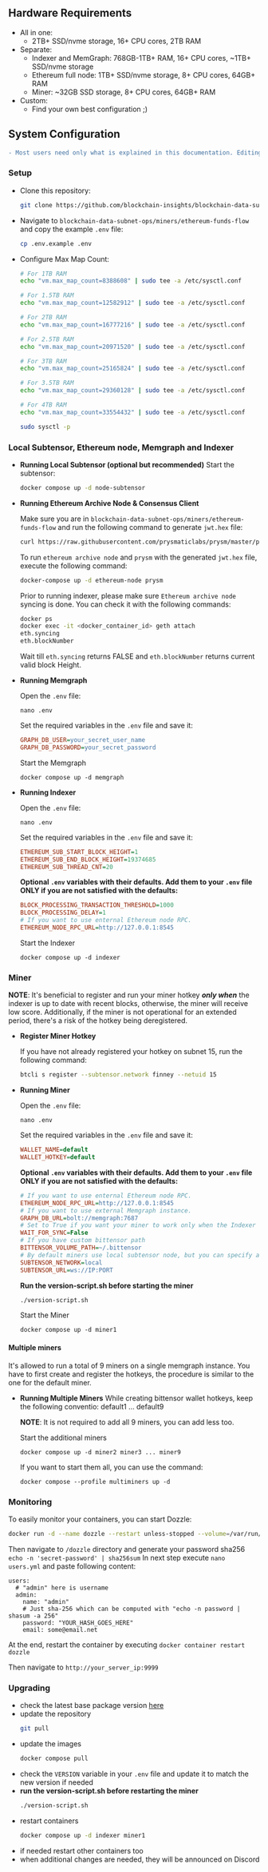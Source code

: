 ## Hardware Requirements
- All in one:
  - 2TB+ SSD/nvme storage, 16+ CPU cores, 2TB RAM
- Separate:
  - Indexer and MemGraph: 768GB-1TB+ RAM, 16+ CPU cores, ~1TB+ SSD/nvme storage
  - Ethereum full node: 1TB+ SSD/nvme storage, 8+ CPU cores, 64GB+ RAM
  - Miner: ~32GB SSD storage, 8+ CPU cores, 64GB+ RAM
- Custom:
  - Find your own best configuration ;)

## System Configuration

```diff
- Most users need only what is explained in this documentation. Editing the docker-compose files and the optional variables may create problems and is for advanced users only!
```

### Setup

- Clone this repository:
    ```bash
    git clone https://github.com/blockchain-insights/blockchain-data-subnet-ops
    ```
- Navigate to ```blockchain-data-subnet-ops/miners/ethereum-funds-flow``` and copy the example ```.env``` file:
    ```bash
    cp .env.example .env
    ```
- Configure Max Map Count:
    ```bash
    # For 1TB RAM
    echo "vm.max_map_count=8388608" | sudo tee -a /etc/sysctl.conf
    
    # For 1.5TB RAM
    echo "vm.max_map_count=12582912" | sudo tee -a /etc/sysctl.conf
    
    # For 2TB RAM
    echo "vm.max_map_count=16777216" | sudo tee -a /etc/sysctl.conf
    
    # For 2.5TB RAM
    echo "vm.max_map_count=20971520" | sudo tee -a /etc/sysctl.conf
    
    # For 3TB RAM
    echo "vm.max_map_count=25165824" | sudo tee -a /etc/sysctl.conf
    
    # For 3.5TB RAM
    echo "vm.max_map_count=29360128" | sudo tee -a /etc/sysctl.conf
    
    # For 4TB RAM
    echo "vm.max_map_count=33554432" | sudo tee -a /etc/sysctl.conf

    sudo sysctl -p
    ```

### Local Subtensor, Ethereum node, Memgraph and Indexer
- **Running Local Subtensor (optional but recommended)**
    Start the subtensor:
    ```bash
    docker compose up -d node-subtensor
    ```

- **Running Ethereum Archive Node & Consensus Client**

  Make sure you are in `blockchain-data-subnet-ops/miners/ethereum-funds-flow` and run the following command to generate `jwt.hex` file:

  ```bash
  curl https://raw.githubusercontent.com/prysmaticlabs/prysm/master/prysm.sh --output prysm.sh && chmod +x prysm.sh && ./prysm.sh beacon-chain generate-auth-secret
  ```

  To run `ethereum archive node` and `prysm` with the generated `jwt.hex` file, execute the following command:

  ```bash
  docker-compose up -d ethereum-node prysm
  ```

  Prior to running indexer, please make sure `Ethereum archive node` syncing is done. You can check it with the following commands:

  ```bash
  docker ps
  docker exec -it <docker_container_id> geth attach
  eth.syncing
  eth.blockNumber
  ```

  Wait till `eth.syncing` returns FALSE and `eth.blockNumber` returns current valid block Height.

- **Running Memgraph**

    Open the ```.env``` file:
    ```
    nano .env
    ```

    Set the required variables in the ```.env``` file and save it:
    ```ini
    GRAPH_DB_USER=your_secret_user_name
    GRAPH_DB_PASSWORD=your_secret_password
    ```

    Start the Memgraph
    ```
    docker compose up -d memgraph
    ```

- **Running Indexer**

    Open the ```.env``` file:
    ```
    nano .env
    ```

    Set the required variables in the ```.env``` file and save it:
    ```ini
    ETHEREUM_SUB_START_BLOCK_HEIGHT=1
    ETHEREUM_SUB_END_BLOCK_HEIGHT=19374685
    ETHEREUM_SUB_THREAD_CNT=20
    ```

    **Optional ```.env``` variables with their defaults. Add them to your ```.env``` file ONLY if you are not satisfied with the defaults:**
    ```ini
    BLOCK_PROCESSING_TRANSACTION_THRESHOLD=1000
    BLOCK_PROCESSING_DELAY=1
    # If you want to use enternal Ethereum node RPC.
    ETHEREUM_NODE_RPC_URL=http://127.0.0.1:8545
    ```

    Start the Indexer
    ```
    docker compose up -d indexer
    ```

### Miner
**NOTE**: It's beneficial to register and run your miner hotkey ***only when*** the indexer is up to date with recent blocks, otherwise, the miner will receive low score. Additionally, if the miner is not operational for an extended period, there's a risk of the hotkey being deregistered.

- **Register Miner Hotkey**

    If you have not already registered your hotkey on subnet 15, run the following command:
    ```bash
    btcli s register --subtensor.network finney --netuid 15
    ```

- **Running Miner**

    Open the ```.env``` file:
    ```
    nano .env
    ```

    Set the required variables in the ```.env``` file and save it:
    ```ini
    WALLET_NAME=default
    WALLET_HOTKEY=default
    ```

    **Optional ```.env``` variables with their defaults. Add them to your ```.env``` file ONLY if you are not satisfied with the defaults:**
    ```ini
    # If you want to use enternal Ethereum node RPC.
    ETHEREUM_NODE_RPC_URL=http://127.0.0.1:8545
    # If you want to use external Memgraph instance.
    GRAPH_DB_URL=bolt://memgraph:7687
    # Set to True if you want your miner to work only when the Indexer is 100% in sync, but be aware that this might impact the miner's rewards.
    WAIT_FOR_SYNC=False
    # If you have custom bittensor path
    BITTENSOR_VOLUME_PATH=~/.bittensor
    # By default miners use local subtensor node, but you can specify a different one
    SUBTENSOR_NETWORK=local
    SUBTENSOR_URL=ws://IP:PORT
    ```

    **Run the version-script.sh before starting the miner**
    ```bash
    ./version-script.sh
    ```

    Start the Miner
    ```
    docker compose up -d miner1
    ```

#### Multiple miners
It's allowed to run a total of 9 miners on a single memgraph instance. You have to first create and register the hotkeys, the procedure is similar to the one for the default miner.

- **Running Multiple Miners**
    While creating bittensor wallet hotkeys, keep the following conventio: default1 ... default9
    
    **NOTE**: It is not required to add all 9 miners, you can add less too.

    Start the additional miners
    ```
    docker compose up -d miner2 miner3 ... miner9
    ```
    If you want to start them all, you can use the command:
    ```
    docker compose --profile multiminers up -d
    ```

### Monitoring

To easily monitor your containers, you can start Dozzle:
```bash
docker run -d --name dozzle --restart unless-stopped --volume=/var/run/docker.sock:/var/run/docker.sock --volume /root/dozzle:/data -p 9999:8080 amir20/dozzle:latest --auth-provider simple
```

Then navigate to `/dozzle` directory and generate your password sha256 `echo -n 'secret-password' | sha256sum`
In next step execute `nano users.yml` and paste following content:

```
users:
  # "admin" here is username
  admin:
    name: "admin"
    # Just sha-256 which can be computed with "echo -n password | shasum -a 256"
    password: "YOUR_HASH_GOES_HERE"
    email: some@email.net
```

At the end, restart the container by executing `docker container restart dozzle`

Then navigate to ```http://your_server_ip:9999```

### Upgrading

- check the latest base package version [here](https://github.com/blockchain-insights/blockchain-data-subnet/pkgs/container/blockchain_insights_base)
- update the repository
    ```bash 
    git pull
    ```
- update the images
    ```bash
    docker compose pull
    ```
- check the ```VERSION``` variable in your ```.env``` file and update it to match the new version if needed
- **run the version-script.sh before restarting the miner**
    ```bash
    ./version-script.sh
    ```
- restart containers
    ```bash
    docker compose up -d indexer miner1
    ```
- if needed restart other containers too
- when additional changes are needed, they will be announced on Discord